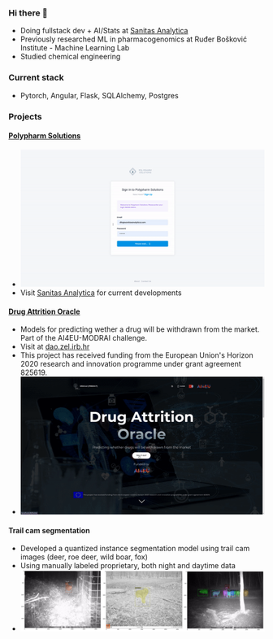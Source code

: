 ### Hi there 👋

- Doing fullstack dev + AI/Stats at [Sanitas Analytica](https://www.sanitasanalytica.com/)
- Previously researched ML in pharmacogenomics at Ruđer Bošković Institute - Machine Learning Lab
- Studied chemical engineering

### Current stack
- Pytorch, Angular, Flask, SQLAlchemy, Postgres

### Projects
#### [Polypharm Solutions](https://www.sanitasanalytica.com/polypharm-solutions)
- ![poly](./polypharm_demo.gif)
- Visit [Sanitas Analytica](https://polypharm.netlify.app) for current developments

#### [Drug Attrition Oracle](https://github.com/dionizijefa/Drug-Attrition-Oracle)
- Models for predicting wether a drug will be withdrawn from the market. Part of the AI4EU-MODRAI challenge.
- Visit at [dao.zel.irb.hr](dao.zel.irb.hr)
- This project has received funding from the European Union's Horizon 2020 research and innovation programme under grant agreement 825619.
- ![dao](./dao.gif)

#### Trail cam segmentation
- Developed a quantized instance segmentation model using trail cam images (deer, roe deer, wild boar, fox)
- Using manually labeled proprietary, both night and daytime data
- ![segmentation](./segmentation.jpg)
